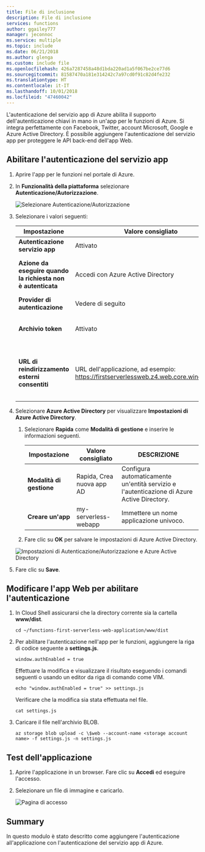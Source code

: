 ```yaml
---
title: File di inclusione
description: File di inclusione
services: functions
author: ggailey777
manager: jeconnoc
ms.service: multiple
ms.topic: include
ms.date: 06/21/2018
ms.author: glenga
ms.custom: include file
ms.openlocfilehash: 426a7287458a48d1bda220ad1a5f067be2ce77d6
ms.sourcegitcommit: 81587470a181e314242c7a97cd0f91c82d4fe232
ms.translationtype: HT
ms.contentlocale: it-IT
ms.lasthandoff: 10/01/2018
ms.locfileid: "47460042"
---
```

L'autenticazione del servizio app di Azure abilita il supporto dell'autenticazione chiavi in mano in un'app per le funzioni di Azure. Si integra perfettamente con Facebook, Twitter, account Microsoft, Google e Azure Active Directory. È possibile aggiungere l'autenticazione del servizio app per proteggere le API back-end dell'app Web.

## <a name="enable-app-service-authentication"></a>Abilitare l'autenticazione del servizio app

1. Aprire l'app per le funzioni nel portale di Azure.

1. In **Funzionalità della piattaforma** selezionare **Autenticazione/Autorizzazione**.

    ![Selezionare Autenticazione/Autorizzazione](media/functions-first-serverless-web-app/6-authorization.jpg)

1. Selezionare i valori seguenti:
    
    | Impostazione      |  Valore consigliato   | DESCRIZIONE                                        |
    | --- | --- | ---|
    | **Autenticazione servizio app** | Attivato | Abilita l'autenticazione. |
    | **Azione da eseguire quando la richiesta non è autenticata** | Accedi con Azure Active Directory | Selezionare un metodo di autenticazione configurato (sotto). |
    | **Provider di autenticazione** | Vedere di seguito | Vedere di seguito |
    | **Archivio token** | Attivato | Consente al servizio app di archiviare e gestire i token. |
    | **URL di reindirizzamento esterni consentiti** | URL dell'applicazione, ad esempio: https://firstserverlessweb.z4.web.core.windows.net/ | URL a cui può essere reindirizzato il servizio app dopo l'autenticazione di un utente. |

1. Selezionare **Azure Active Directory** per visualizzare **Impostazioni di Azure Active Directory**.

    1. Selezionare **Rapida** come **Modalità di gestione** e inserire le informazioni seguenti.
    
        | Impostazione      |  Valore consigliato   | DESCRIZIONE                                        |
        | --- | --- | ---|
        | **Modalità di gestione** | Rapida, Crea nuova app AD | Configura automaticamente un'entità servizio e l'autenticazione di Azure Active Directory. |
        | **Creare un'app** | my-serverless-webapp | Immettere un nome applicazione univoco. |
    
    1. Fare clic su **OK** per salvare le impostazioni di Azure Active Directory.

    ![Impostazioni di Autenticazione/Autorizzazione e Azure Active Directory](media/functions-first-serverless-web-app/6-create-aad.png)

1. Fare clic su **Save**.


## <a name="modify-the-web-app-to-enable-authentication"></a>Modificare l'app Web per abilitare l'autenticazione

1. In Cloud Shell assicurarsi che la directory corrente sia la cartella **www/dist**.

    ```azurecli
    cd ~/functions-first-serverless-web-application/www/dist
    ```

1. Per abilitare l'autenticazione nell'app per le funzioni, aggiungere la riga di codice seguente a **settings.js**.

    `window.authEnabled = true`

    Effettuare la modifica e visualizzare il risultato eseguendo i comandi seguenti o usando un editor da riga di comando come VIM.

    ```azurecli
    echo "window.authEnabled = true" >> settings.js
    ```

    Verificare che la modifica sia stata effettuata nel file.

    ```azurecli
    cat settings.js
    ```

1. Caricare il file nell'archivio BLOB.

    ```azurecli
    az storage blob upload -c \$web --account-name <storage account name> -f settings.js -n settings.js
    ```


## <a name="test-the-application"></a>Test dell'applicazione

1. Aprire l'applicazione in un browser. Fare clic su **Accedi** ed eseguire l'accesso.

1. Selezionare un file di immagine e caricarlo.

    ![Pagina di accesso](media/functions-first-serverless-web-app/6-aad-auth.png)
    

## <a name="summary"></a>Summary

In questo modulo è stato descritto come aggiungere l'autenticazione all'applicazione con l'autenticazione del servizio app di Azure.
